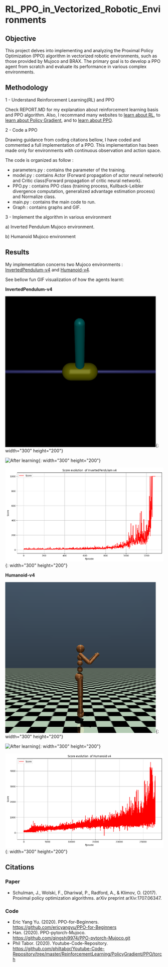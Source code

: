 # RL_PPO_in_Vectorized_Robotic_Environments

## Objective
This project delves into implementing and analyzing the Proximal Policy Optimization (PPO) algorithm in vectorized robotic environments, such as those provided by Mujoco and BRAX. The primary goal is to develop a PPO agent from scratch and evaluate its performance in various complex environments.

## Methodology

1 - Understand Reinforcement Learning(RL) and PPO

Check REPORT.MD for my explanation about reinforcement learning basis and PPO algorithm.
Also, I recommand many websites to [learn about RL]( https://spinningup.openai.com/en/latest/spinningup/rl_intro.html), to [learn about Policy Gradient](https://towardsdatascience.com/an-intuitive-explanation-of-policy-gradient-part-1-reinforce-aa4392cbfd3c), and to [learn about PPO](https://medium.com/@eyyu/coding-ppo-from-scratch-with-pytorch-part-1-4-613dfc1b14c8).

2 - Code a PPO

Drawing guidance from coding citations bellow, I have coded and commented a full implementation of a PPO. 
This implementation has been made only for environments with continuous observation and action space.

The code is organized as follow :

* parameters.py : contains the parameter of the training.
* model.py : contains Actor (Forward propagation of actor neural network) and Critic class(Forward propagation of critic neural network).
* PPO.py : contains PPO class (training process, Kullback-Leibler divergence computation, generalized advantage estimation process) and Normalize class.
* main.py : contains the main code to run.
* Graph : contains graphs and GIF. 

3 - Implement the algorithm in various environment

  a) Inverted Pendulum Mujoco environment.

  b) Humanoid Mujoco environment

## Results

My implementation concerns two Mujoco environments : [InvertedPendulum-v4](https://www.gymlibrary.dev/environments/mujoco/inverted_pendulum/) and [Humanoid-v4](https://www.gymlibrary.dev/environments/mujoco/humanoid/).

See bellow fun GIF visualization of how the agents learnt:

**InvertedPendulum-v4**

![Before learning](https://github.com/Theocondette/RL_PPO_in_Vectorized_Robotic_Environments/blob/main/Graph/InvertedPendulum_before.gif "Before learning"){: width="300" height="200"}

![After learning](https://github.com/Theocondette/RL_PPO_in_Vectorized_Robotic_Environments/blob/main/Graph/Inverted_pendulum_after.gif "After learning"){: width="300" height="200"}

![Learning Curve](https://github.com/Theocondette/RL_PPO_in_Vectorized_Robotic_Environments/blob/main/Graph/Inverted_pendulum_learning.png "Learning curve"){: width="300" height="200"}

**Humanoid-v4**

![Before learning](https://github.com/Theocondette/RL_PPO_in_Vectorized_Robotic_Environments/blob/main/Graph/Humanoid_before.gif "Before learning"){: width="300" height="200"}

![After learning](https://github.com/Theocondette/RL_PPO_in_Vectorized_Robotic_Environments/blob/main/Graph/Humanoid_after.gif "After learning"){: width="300" height="200"}

![Learning Curve](https://github.com/Theocondette/RL_PPO_in_Vectorized_Robotic_Environments/blob/main/Graph/Humanoid_learning.png "Learning curve"){: width="300" height="200"}


## Citations

### Paper

*  Schulman, J., Wolski, F., Dhariwal, P., Radford, A., & Klimov, O. (2017). Proximal policy optimization algorithms. arXiv preprint arXiv:1707.06347.

### Code

* Eric Yang Yu. (2020). PPO-for-Beginners. https://github.com/ericyangyu/PPO-for-Beginners
* Han. (2020). PPO-pytorch-Mujoco. https://github.com/qingshi9974/PPO-pytorch-Mujoco.git
* Phil Tabor. (2020). Youtube-Code-Repository. https://github.com/philtabor/Youtube-Code-Repository/tree/master/ReinforcementLearning/PolicyGradient/PPO/torch



